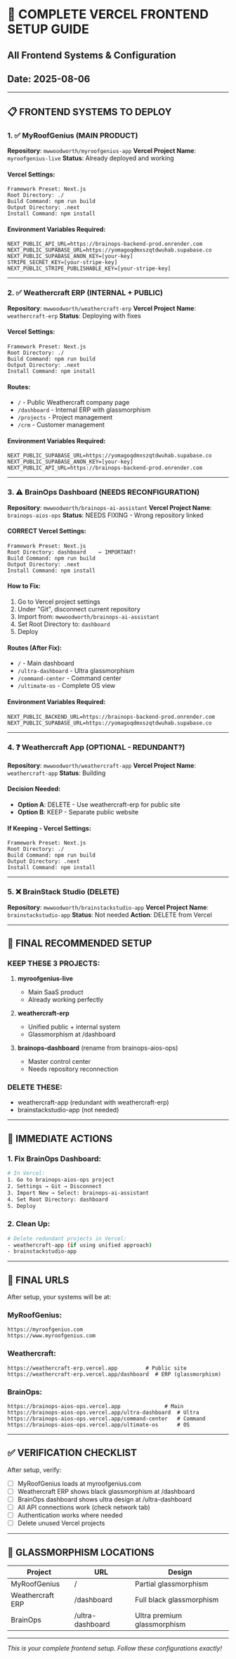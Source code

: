 # 🎯 COMPLETE VERCEL FRONTEND SETUP GUIDE
## All Frontend Systems & Configuration
## Date: 2025-08-06

---

## 📋 FRONTEND SYSTEMS TO DEPLOY

### 1. ✅ MyRoofGenius (MAIN PRODUCT)
**Repository**: `mwwoodworth/myroofgenius-app`
**Vercel Project Name**: `myroofgenius-live`
**Status**: Already deployed and working

#### Vercel Settings:
```
Framework Preset: Next.js
Root Directory: ./
Build Command: npm run build
Output Directory: .next
Install Command: npm install
```

#### Environment Variables Required:
```
NEXT_PUBLIC_API_URL=https://brainops-backend-prod.onrender.com
NEXT_PUBLIC_SUPABASE_URL=https://yomagoqdmxszqtdwuhab.supabase.co
NEXT_PUBLIC_SUPABASE_ANON_KEY=[your-key]
STRIPE_SECRET_KEY=[your-stripe-key]
NEXT_PUBLIC_STRIPE_PUBLISHABLE_KEY=[your-stripe-key]
```

---

### 2. ✅ Weathercraft ERP (INTERNAL + PUBLIC)
**Repository**: `mwwoodworth/weathercraft-erp`
**Vercel Project Name**: `weathercraft-erp`
**Status**: Deploying with fixes

#### Vercel Settings:
```
Framework Preset: Next.js
Root Directory: ./
Build Command: npm run build
Output Directory: .next
Install Command: npm install
```

#### Routes:
- `/` - Public Weathercraft company page
- `/dashboard` - Internal ERP with glassmorphism
- `/projects` - Project management
- `/crm` - Customer management

#### Environment Variables Required:
```
NEXT_PUBLIC_SUPABASE_URL=https://yomagoqdmxszqtdwuhab.supabase.co
NEXT_PUBLIC_SUPABASE_ANON_KEY=[your-key]
NEXT_PUBLIC_API_URL=https://brainops-backend-prod.onrender.com
```

---

### 3. ⚠️ BrainOps Dashboard (NEEDS RECONFIGURATION)
**Repository**: `mwwoodworth/brainops-ai-assistant`
**Vercel Project Name**: `brainops-aios-ops`
**Status**: NEEDS FIXING - Wrong repository linked

#### CORRECT Vercel Settings:
```
Framework Preset: Next.js
Root Directory: dashboard    ← IMPORTANT!
Build Command: npm run build
Output Directory: .next
Install Command: npm install
```

#### How to Fix:
1. Go to Vercel project settings
2. Under "Git", disconnect current repository
3. Import from: `mwwoodworth/brainops-ai-assistant`
4. Set Root Directory to: `dashboard`
5. Deploy

#### Routes (After Fix):
- `/` - Main dashboard
- `/ultra-dashboard` - Ultra glassmorphism
- `/command-center` - Command center
- `/ultimate-os` - Complete OS view

#### Environment Variables Required:
```
NEXT_PUBLIC_BACKEND_URL=https://brainops-backend-prod.onrender.com
NEXT_PUBLIC_SUPABASE_URL=https://yomagoqdmxszqtdwuhab.supabase.co
```

---

### 4. ❓ Weathercraft App (OPTIONAL - REDUNDANT?)
**Repository**: `mwwoodworth/weathercraft-app`
**Vercel Project Name**: `weathercraft-app`
**Status**: Building

#### Decision Needed:
- **Option A**: DELETE - Use weathercraft-erp for public site
- **Option B**: KEEP - Separate public website

#### If Keeping - Vercel Settings:
```
Framework Preset: Next.js
Root Directory: ./
Build Command: npm run build
Output Directory: .next
Install Command: npm install
```

---

### 5. ❌ BrainStack Studio (DELETE)
**Repository**: `mwwoodworth/brainstackstudio-app`
**Vercel Project Name**: `brainstackstudio-app`
**Status**: Not needed
**Action**: DELETE from Vercel

---

## 🎯 FINAL RECOMMENDED SETUP

### KEEP THESE 3 PROJECTS:

1. **myroofgenius-live**
   - Main SaaS product
   - Already working perfectly
   
2. **weathercraft-erp**
   - Unified public + internal system
   - Glassmorphism at /dashboard
   
3. **brainops-dashboard** (rename from brainops-aios-ops)
   - Master control center
   - Needs repository reconnection

### DELETE THESE:
- weathercraft-app (redundant with weathercraft-erp)
- brainstackstudio-app (not needed)

---

## 🔧 IMMEDIATE ACTIONS

### 1. Fix BrainOps Dashboard:
```bash
# In Vercel:
1. Go to brainops-aios-ops project
2. Settings → Git → Disconnect
3. Import New → Select: brainops-ai-assistant
4. Set Root Directory: dashboard
5. Deploy
```

### 2. Clean Up:
```bash
# Delete redundant projects in Vercel:
- weathercraft-app (if using unified approach)
- brainstackstudio-app
```

---

## 📍 FINAL URLS

After setup, your systems will be at:

### MyRoofGenius:
```
https://myroofgenius.com
https://www.myroofgenius.com
```

### Weathercraft:
```
https://weathercraft-erp.vercel.app         # Public site
https://weathercraft-erp.vercel.app/dashboard  # ERP (glassmorphism)
```

### BrainOps:
```
https://brainops-aios-ops.vercel.app              # Main
https://brainops-aios-ops.vercel.app/ultra-dashboard  # Ultra
https://brainops-aios-ops.vercel.app/command-center   # Command
https://brainops-aios-ops.vercel.app/ultimate-os      # OS
```

---

## ✅ VERIFICATION CHECKLIST

After setup, verify:

- [ ] MyRoofGenius loads at myroofgenius.com
- [ ] Weathercraft ERP shows black glassmorphism at /dashboard
- [ ] BrainOps dashboard shows ultra design at /ultra-dashboard
- [ ] All API connections work (check network tab)
- [ ] Authentication works where needed
- [ ] Delete unused Vercel projects

---

## 🎨 GLASSMORPHISM LOCATIONS

| Project | URL | Design |
|---------|-----|--------|
| MyRoofGenius | / | Partial glassmorphism |
| Weathercraft ERP | /dashboard | Full black glassmorphism |
| BrainOps | /ultra-dashboard | Ultra premium glassmorphism |

---

*This is your complete frontend setup. Follow these configurations exactly!*